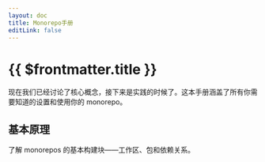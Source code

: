 ```yaml
---
layout: doc
title: Monorepo手册
editLink: false
---
```


# {{ $frontmatter.title }}

现在我们已经讨论了核心概念，接下来是实践的时候了。这本手册涵盖了所有你需要知道的设置和使用你的 monorepo。

## 基本原理

了解 monorepos 的基本构建块——工作区、包和依赖关系。


